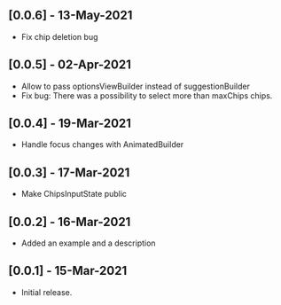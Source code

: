 ## [0.0.6] - 13-May-2021

* Fix chip deletion bug

## [0.0.5] - 02-Apr-2021

* Allow to pass optionsViewBuilder instead of suggestionBuilder
* Fix bug: There was a possibility to select more than maxChips chips.

## [0.0.4] - 19-Mar-2021

* Handle focus changes with AnimatedBuilder

## [0.0.3] - 17-Mar-2021

* Make ChipsInputState public

## [0.0.2] - 16-Mar-2021

* Added an example and a description

## [0.0.1] - 15-Mar-2021

* Initial release.
